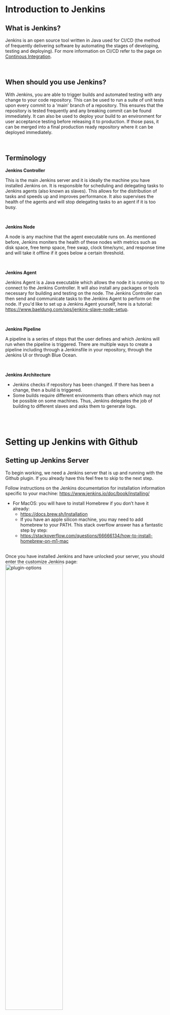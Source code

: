 # Introduction to Jenkins
## What is Jenkins?
Jenkins is an open source tool written in Java used for CI/CD (the method of frequently delivering software by automating the stages of developing, testing and deploying). For more information on CI/CD refer to the page on [Continous Integration](../../Software_Engineering/Continuous_Integration.md).

<br>

## When should you use Jenkins?
With Jenkins, you are able to trigger builds and automated testing with any change to your code repository. This can be used to run a suite of unit tests upon every commit to a 'main' branch of a repository. This ensures that the repository is tested frequently and any breaking commit can be found immediately. It can also be used to deploy your build to an environment for user acceptance testing before releasing it to production. If those pass, it can be merged into a final production ready repository where it can be deployed immediately.

<br>

## Terminology
**Jenkins Controller**

This is the main Jenkins server and it is ideally the machine you have installed Jenkins on. It is responsible for scheduling and delegating tasks to Jenkins agents (also known as slaves). This allows for the distribution of tasks and speeds up and improves performance. It also supervises the health of the agents and will stop delegating tasks to an agent if it is too busy. 

<br>

**Jenkins Node**

A node is any machine that the agent executable runs on. As mentioned before, Jenkins moniters the health of these nodes with metrics such as disk space, free temp space, free swap, clock time/sync, and response time and will take it offline if it goes below a certain threshold.

<br>

**Jenkins Agent**

Jenkins Agent is a Java executable which allows the node it is running on to connect to the Jenkins Controller. It will also install any packages or tools necessary for building and testing on the node. The Jenkins Controller can then send and communicate tasks to the Jenkins Agent to perform on the node. If you'd like to set up a Jenkins Agent yourself, here is a tutorial: https://www.baeldung.com/ops/jenkins-slave-node-setup.

<br>

**Jenkins Pipeline**

A pipeline is a series of steps that the user defines and which Jenkins will run when the pipeline is triggered. There are multiple ways to create a pipeline including through a Jenkinsfile in your repository, through the Jenkins UI or through Blue Ocean. 

<br>

**Jenkins Architecture**

- Jenkins checks if repository has been changed. If there has been a change, then a build is triggered.
- Some builds require different environments than others which may not be possible on some machines. Thus, Jenkins delegates the job of building to different slaves and asks them to generate logs. 

<br>
<br>

# Setting up Jenkins with Github
## Setting up Jenkins Server
To begin working, we need a Jenkins server that is up and running with the Github plugin. If you already have this feel free to skip to the next step. 

Follow instructions on the Jenkins documentation for installation information specific to your machine:
https://www.jenkins.io/doc/book/installing/
- For MacOS: you will have to install Homebrew if you don’t have it already: 
    - https://docs.brew.sh/Installation
    - If you have an apple silicon machine, you may need to add homebrew to your PATH. This stack overflow answer has a fantastic step by step:
    - https://stackoverflow.com/questions/66666134/how-to-install-homebrew-on-m1-mac

<br>
Once you have installed Jenkins and have unlocked your server, you should enter the customize Jenkins page:

<img src="Assets/plugins.png" alt="plugin-options" width="60%"/>

<br>

Select **Install suggested plugins**. This will install the github plugins necessary to connect Jenkins to your repository. If you're interested in what plugins are actually being installed, you can find the list here: [Suggested Plugins](https://github.com/jenkinsci/jenkins/blob/6ca9b5ee5f601f72fcd094f8d159272c6b504b2f/core/src/main/resources/jenkins/install/platform-plugins.json). Jenkins will now prompt you to create an admin user. Ensure to save this login information in a secure location.

<br>

## Creating a Jenkins Job
1. Click on **new Item**. 
2. Enter a name and select **Pipeline**.
3. In the Build Triggers section, select **Github hook trigger for GITScm polling**. GitScm stands for Git source control management and will ensure that this job will be triggered after any change to your Github repository. 

    <img src="Assets/github-hook.png" alt="github-hook" width="50%"/>

4. In the **Pipeline** section, select **Pipeline script from SCM**. For the **SCM**, select **Git**. Then add your repository URL. In the **script path**, add the path to your Jenkinsfile in your repository. 
    - If you are unfamiliar with what a Jenkinsfile is check out the documentation for some more information: https://www.jenkins.io/doc/book/pipeline/jenkinsfile/. If you want to get started right away, create a file in your repo called Jenkinsfile and copy the script from the section <em>Creating a Jenkinsfile, Jenkinsfile (Declarative Pipeline)</em> in the documentation.
    - **Note**: the default value for the option for the branch to build is <em>master</em>, but the default Github branch is called <em>main</em> now. Make sure to select the correct branch. 
    <img src="Assets/jenkins-pipeline-settings1.png" alt="pipeline-settings" width="70%"/>
    <img src="Assets/jenkins-pipeline-settings2.png" alt="pipeline-settings" width="70%"/>


5. If your Jenkins server is:

    - **hosted remotely:**
        You can add a webHook to Github. In your Github repository navigate to **Settings** then **Webhooks**. Click **Add webhook**. You will need your Jenkins endpoints (must be publicly available over the internet) to enter into the Payload URL section.

    - **hosted locally:**
        Select the **Poll SCM** option instead. For the **Schedule** text box, adding H \* \* \* \* \* (see image below for example) will poll your github repository every hour for changes in your github or alternatively when you input \* \* \* \* \* github will be polled every minute (which is not a good idea in reality since polling is expensive, but can be good for testing).

        <img src="Assets/poll-SCM.png" alt="poll-SCM" width="70%"/>


Hooray, now any changes you make to your repository will trigger your job to run!

<br>

## Sources:
- Arvind. (2020, November 25). Jenkins Master and Slave Architecture – a complete guide. Edureka. https://www.edureka.co/blog/jenkins-master-and-slave-architecture-a-complete-guide/
- Munetsi, T. (2020, March 6). What is Jenkins used for? OpenLogic by Perforce. https://www.openlogic.com/blog/what-is-jenkins-used-for#:~:text=Jenkins%20is%20used%20to%20build,alongside%20other%20cloud%20native%20tools.
- Managing nodes. (n.d.). Managing Nodes. https://www.jenkins.io/doc/book/managing/nodes/
- ProgrammingKnowledge. (2021, March 7). Jenkins Tutorial is For Beginners, DevOps and Software Developers [Video]. YouTube. https://www.youtube.com/watch?v=EYA2YNHHPls
- Team, C. O. (2023, August 30). Jenkins. Codefresh. https://codefresh.io/learn/jenkins/
- Trapani, K. (2023, March 3). How to Integrate Jenkins with GitHub. Cprime. https://www.cprime.com/resources/blog/how-to-integrate-jenkins-github/